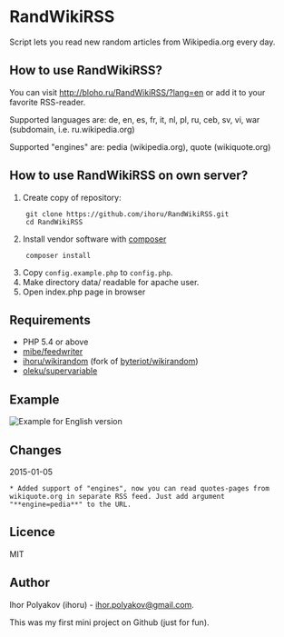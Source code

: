 # RandWikiRSS

Script lets you read new random articles from Wikipedia.org every day.

## How to use RandWikiRSS?
You can visit <http://bloho.ru/RandWikiRSS/?lang=en> or add it to your favorite RSS-reader.

Supported languages are: de, en, es, fr, it, nl, pl, ru, ceb, sv, vi, war (subdomain, i.e. ru.wikipedia.org)

Supported "engines" are: pedia (wikipedia.org), quote (wikiquote.org)

## How to use RandWikiRSS on own server?
1. Create copy of repository:
```shell
	git clone https://github.com/ihoru/RandWikiRSS.git
	cd RandWikiRSS
```
2. Install vendor software with [composer](https://getcomposer.org/download/)
```shell
	composer install
```
3. Copy <code>config.example.php</code> to <code>config.php</code>.
4. Make directory data/ readable for apache user.
5. Open index.php page in browser

## Requirements
* PHP 5.4 or above
* [mibe/feedwriter](//github.com/mibe/feedwriter)
* [ihoru/wikirandom](//github.com/ihoru/wikirandom) (fork of [byteriot/wikirandom](//github.com/byteriot/wikirandom))
* [oleku/supervariable](//github.com/oleku/supervariable)

## Example
![Example for English version](http://bloho.ru/RandWikiRSS/example_en.png)

## Changes
2015-01-05

	* Added support of "engines", now you can read quotes-pages from wikiquote.org in separate RSS feed. Just add argument "**engine=pedia**" to the URL.

## Licence
MIT

## Author
Ihor Polyakov (ihoru) - <ihor.polyakov@gmail.com>.

This was my first mini project on Github (just for fun).
